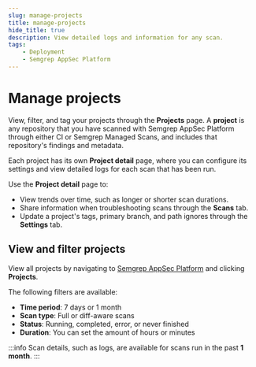 ```yaml
---
slug: manage-projects
title: manage-projects
hide_title: true
description: View detailed logs and information for any scan.
tags:
    - Deployment
    - Semgrep AppSec Platform
---
```


# Manage projects

View, filter, and tag your projects through the **Projects** page. A **project** is any repository that you have scanned with Semgrep AppSec Platform through either CI or Semgrep Managed Scans, and includes that repository's findings and metadata.

Each project has its own **Project detail** page, where you can configure its settings and view detailed logs for each scan that has been run.

Use the **Project detail** page to:

- View trends over time, such as longer or shorter scan durations.
- Share information when troubleshooting scans through the **Scans** tab.
- Update a project's tags, primary branch, and path ignores through the **Settings** tab.

## View and filter projects

View all projects by navigating to [Semgrep AppSec Platform](https://semgrep.dev/login) and clicking **<i class="fa-solid fa-folder-open"></i> Projects**.

The following filters are available:

- **Time period**: 7 days or 1 month
- **Scan type**: Full or diff-aware scans
- **Status**: Running, completed, error, or never finished
- **Duration**: You can set the amount of hours or minutes

:::info
Scan details, such as logs, are available for scans run in the past **1 month**.
:::

##
